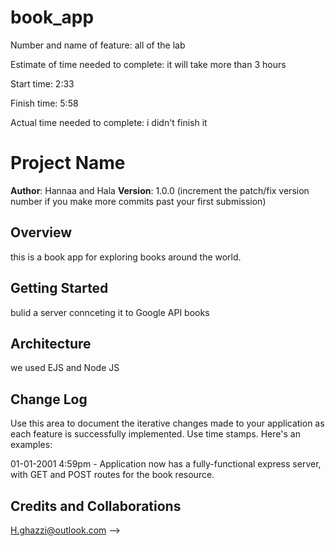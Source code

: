 # book_app
Number and name of feature: all of the lab

Estimate of time needed to complete: it will take more than 3 hours

Start time: 2:33

Finish time: 5:58

Actual time needed to complete: i didn't finish it

# Project Name

**Author**: Hannaa and Hala
**Version**: 1.0.0 (increment the patch/fix version number if you make more commits past your first submission)

## Overview
this is a book app for exploring books around the world.

## Getting Started
bulid a server connceting it to Google API books

## Architecture
we used EJS and Node JS 

## Change Log
 Use this area to document the iterative changes made to your application as each feature is successfully implemented. Use time stamps. Here's an examples:

01-01-2001 4:59pm - Application now has a fully-functional express server, with GET and POST routes for the book resource.

## Credits and Collaborations

H.ghazzi@outlook.com
-->
